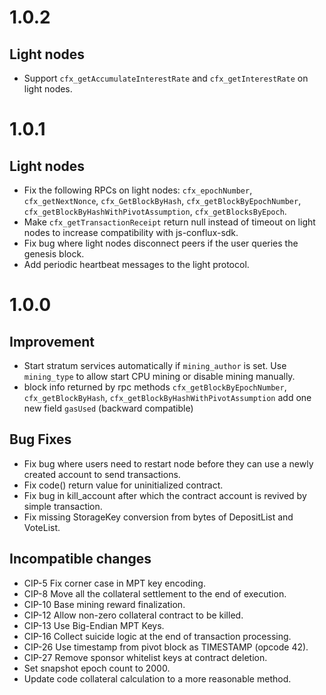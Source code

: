 # 1.0.2

## Light nodes

- Support `cfx_getAccumulateInterestRate` and `cfx_getInterestRate` on light nodes.

# 1.0.1

## Light nodes

- Fix the following RPCs on light nodes: `cfx_epochNumber`, `cfx_getNextNonce`, `cfx_GetBlockByHash`, `cfx_getBlockByEpochNumber`, `cfx_getBlockByHashWithPivotAssumption`, `cfx_getBlocksByEpoch`.
- Make `cfx_getTransactionReceipt` return null instead of timeout on light nodes to increase compatibility with js-conflux-sdk.
- Fix bug where light nodes disconnect peers if the user queries the genesis block.
- Add periodic heartbeat messages to the light protocol.

# 1.0.0

## Improvement
- Start stratum services automatically if `mining_author` is set. 
Use `mining_type` to allow start CPU mining or disable mining manually.
- block info returned by rpc methods `cfx_getBlockByEpochNumber`, `cfx_getBlockByHash`, `cfx_getBlockByHashWithPivotAssumption` add one new field `gasUsed` (backward compatible)

## Bug Fixes

- Fix bug where users need to restart node before they can use a newly created account to send transactions.
- Fix code() return value for uninitialized contract.
- Fix bug in kill_account after which the contract account is revived by simple transaction.
- Fix missing StorageKey conversion from bytes of DepositList and VoteList.

## Incompatible changes

- CIP-5 Fix corner case in MPT key encoding.
- CIP-8 Move all the collateral settlement to the end of execution.
- CIP-10 Base mining reward finalization.
- CIP-12 Allow non-zero collateral contract to be killed.
- CIP-13 Use Big-Endian MPT Keys.
- CIP-16 Collect suicide logic at the end of transaction processing.
- CIP-26 Use timestamp from pivot block as TIMESTAMP (opcode 42).
- CIP-27 Remove sponsor whitelist keys at contract deletion.
- Set snapshot epoch count to 2000.
- Update code collateral calculation to a more reasonable method.
